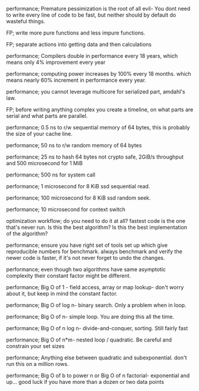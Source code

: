 performance; Premature pessimization is the root of all evil- You dont need to write every line of code to be fast, but neither should by default do wasteful things.

FP; write more pure functions and less impure functions.

FP; separate actions into getting data and then calculations

performance; Compilers double in performance every 18 years, which means only 4% improvement every year

performance; computing power increases by 100% every 18 months. which means nearly 60% increment in performance every year.

performance; you cannot leverage multicore for serialized part, amdahl's law. 

FP; before writing anything complex you create a timeline, on what parts are serial and what parts are parallel. 

performance; 0.5 ns to r/w sequential memory of 64 bytes, this is probably the size of your cache line.

performance; 50 ns to r/w random memory of 64 bytes

performance; 25 ns to hash 64 bytes not crypto safe, 2GiB/s throughput and 500 microsecond for 1 MiB

performance; 500 ns for system call 

performance; 1 microsecond for 8 KiB ssd sequential read.

performance; 100 microsecond for 8 KiB ssd random seek.

performance; 10 microsecond for context switch

optimization workflow; do you need to do it at all? fastest code is the one that's never run. Is this the best algorithm? Is this the best implementation of the algorithm?

performance; ensure you have right set of tools set up which give reproducible numbers for benchmark. always benchmark and verify the newer code is faster, if it's not never forget to undo the changes.

performance; even though two algorithms have same asymptotic complexity their constant factor might be different.

performance; Big O of 1 - field access, array or map lookup- don't worry about it, but keep in mind the constant factor.

performance; Big O of log n- binary search. Only a problem when in loop.

performance; Big O of n- simple loop. You are doing this all the time.

performance; Big O of n log n- divide-and-conquer, sorting. Still fairly fast

performance; Big O of n*m- nested loop / quadratic. Be careful and constrain your set sizes

performance; Anything else between quadratic and subexponential. don't run this on a million rows.

performance; Big O of b to power n or Big O of n factorial- exponential and up... good luck if you have more than a dozen or two data points
